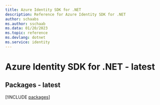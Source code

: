 ```yaml
---
title: Azure Identity SDK for .NET
description: Reference for Azure Identity SDK for .NET
author: schaabs
ms.author: sschaab
ms.data: 01/20/2023
ms.topic: reference
ms.devlang: dotnet
ms.service: identity
---
```

# Azure Identity SDK for .NET - latest
## Packages - latest
[!INCLUDE [packages](identity-index.md)]